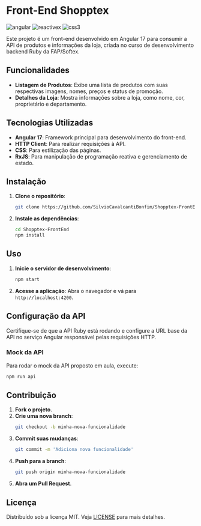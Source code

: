 # Front-End Shopptex

![angular](https://img.shields.io/badge/-Angular-white?style=for-the-badge&logo=angular&color=0F0F11&logoColor=white)
![reactivex](https://img.shields.io/badge/-ReactiveX-white?style=for-the-badge&logo=reactivex&color=B7178C&logoColor=white)
![css3](https://img.shields.io/badge/-css3-white?style=for-the-badge&logo=css3&color=1572B6&logoColor=white)

Este projeto é um front-end desenvolvido em Angular 17 para consumir a API de produtos e informações da loja, criada no curso de desenvolvimento backend Ruby da FAP/Softex.

## Funcionalidades

- **Listagem de Produtos**: Exibe uma lista de produtos com suas respectivas imagens, nomes, preços e status de promoção.
- **Detalhes da Loja**: Mostra informações sobre a loja, como nome, cor, proprietário e departamento.

## Tecnologias Utilizadas

- **Angular 17**: Framework principal para desenvolvimento do front-end.
- **HTTP Client**: Para realizar requisições à API.
- **CSS**: Para estilização das páginas.
- **RxJS**: Para manipulação de programação reativa e gerenciamento de estado.

## Instalação

1. **Clone o repositório**:
   ```bash
   git clone https://github.com/SilvioCavalcantiBonfim/Shopptex-FrontEnd.git
   ```
2. **Instale as dependências**:
   ```bash
   cd Shopptex-FrontEnd
   npm install
   ```

## Uso

1. **Inicie o servidor de desenvolvimento**:
   ```bash
   npm start
   ```
2. **Acesse a aplicação**:
   Abra o navegador e vá para `http://localhost:4200`.

## Configuração da API

Certifique-se de que a API Ruby está rodando e configure a URL base da API no serviço Angular responsável pelas requisições HTTP.

### Mock da API

Para rodar o mock da API proposto em aula, execute:
   ```bash
   npm run api
   ```

## Contribuição

1. **Fork o projeto**.
2. **Crie uma nova branch**:
   ```bash
   git checkout -b minha-nova-funcionalidade
   ```
3. **Commit suas mudanças**:
   ```bash
   git commit -m 'Adiciona nova funcionalidade'
   ```
4. **Push para a branch**:
   ```bash
   git push origin minha-nova-funcionalidade
   ```
5. **Abra um Pull Request**.

## Licença

Distribuído sob a licença MIT. Veja [LICENSE](LICENSE) para mais detalhes.
